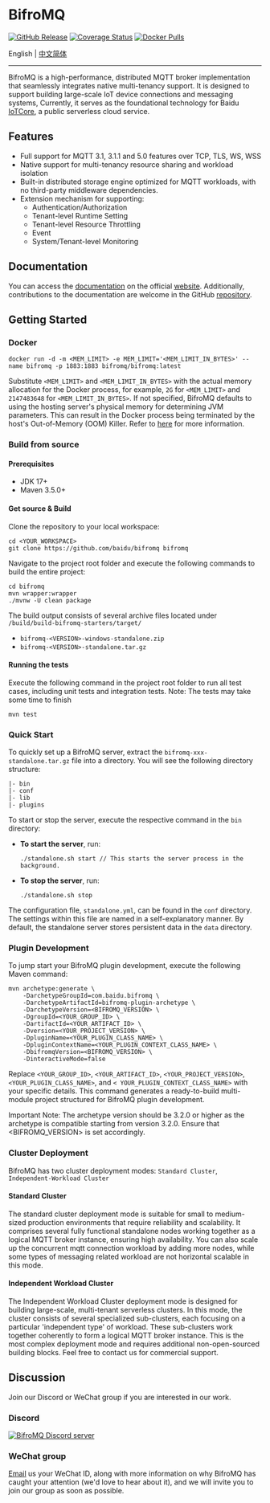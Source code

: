 # BifroMQ

[![GitHub Release](https://img.shields.io/github/release/bifromqio/bifromq?color=brightgreen&label=Release)](https://github.com/bifromqio/bifromq/releases)
[![Coverage Status](https://img.shields.io/coveralls/github/bifromqio/bifromq/main?label=Coverage)](https://coveralls.io/github/bifromqio/bifromq?branch=main)
[![Docker Pulls](https://img.shields.io/docker/pulls/bifromq/bifromq?label=Docker%20Pulls)](https://hub.docker.com/r/bifromq/bifromq)

English | [中文简体](./README.zh_Hans.md)

---

BifroMQ is a high-performance, distributed MQTT broker implementation that seamlessly integrates native multi-tenancy
support. It is designed to support building large-scale IoT device connections and messaging systems, Currently, it
serves as the foundational technology for Baidu [IoTCore](https://cloud.baidu.com/product/iot.html), a public serverless
cloud service.

## Features

* Full support for MQTT 3.1, 3.1.1 and 5.0 features over TCP, TLS, WS, WSS
* Native support for multi-tenancy resource sharing and workload isolation
* Built-in distributed storage engine optimized for MQTT workloads, with no third-party middleware dependencies.
* Extension mechanism for supporting:
  * Authentication/Authorization
  * Tenant-level Runtime Setting
  * Tenant-level Resource Throttling
  * Event
  * System/Tenant-level Monitoring

## Documentation

You can access the [documentation](https://bifromq.io/docs/get_started/intro/) on the
official [website](https://bifromq.io).
Additionally, contributions to the documentation are welcome in the
GitHub [repository](https://github.com/bifromqio/bifromq-docs).

## Getting Started

### Docker

```
docker run -d -m <MEM_LIMIT> -e MEM_LIMIT='<MEM_LIMIT_IN_BYTES>' --name bifromq -p 1883:1883 bifromq/bifromq:latest
```

Substitute `<MEM_LIMIT>` and `<MEM_LIMIT_IN_BYTES>` with the actual memory allocation for the Docker process, for
example, `2G` for `<MEM_LIMIT>` and `2147483648` for `<MEM_LIMIT_IN_BYTES>`. If not specified, BifroMQ defaults to using
the hosting server's physical memory for determining JVM parameters. This can result in the Docker process being
terminated by the host's Out-of-Memory (OOM) Killer. Refer to [here](https://bifromq.io/docs/installation/docker/)
for more information.

### Build from source

#### Prerequisites

* JDK 17+
* Maven 3.5.0+

#### Get source & Build

Clone the repository to your local workspace:

```
cd <YOUR_WORKSPACE>
git clone https://github.com/baidu/bifromq bifromq
```

Navigate to the project root folder and execute the following commands to build the entire project:

```
cd bifromq
mvn wrapper:wrapper
./mvnw -U clean package
```

The build output consists of several archive files located under `/build/build-bifromq-starters/target/`

* `bifromq-<VERSION>-windows-standalone.zip`
* `bifromq-<VERSION>-standalone.tar.gz`

#### Running the tests

Execute the following command in the project root folder to run all test cases, including unit tests and integration
tests.
Note: The tests may take some time to finish

```
mvn test
```

### Quick Start

To quickly set up a BifroMQ server, extract the `bifromq-xxx-standalone.tar.gz` file into a directory. You will see the
following directory structure:

```
|- bin
|- conf
|- lib
|- plugins
```

To start or stop the server, execute the respective command in the `bin` directory:

- **To start the server**, run:
  ```
  ./standalone.sh start // This starts the server process in the background.
  ```

- **To stop the server**, run:
  ```
  ./standalone.sh stop
  ```

The configuration file, `standalone.yml`, can be found in the `conf` directory. The settings within this file are named
in a self-explanatory manner. By default, the standalone server stores persistent data in the `data` directory.

### Plugin Development

To jump start your BifroMQ plugin development, execute the following Maven command:

```
mvn archetype:generate \
    -DarchetypeGroupId=com.baidu.bifromq \
    -DarchetypeArtifactId=bifromq-plugin-archetype \
    -DarchetypeVersion=<BIFROMQ_VERSION> \
    -DgroupId=<YOUR_GROUP_ID> \
    -DartifactId=<YOUR_ARTIFACT_ID> \
    -Dversion=<YOUR_PROJECT_VERSION> \
    -DpluginName=<YOUR_PLUGIN_CLASS_NAME> \
    -DpluginContextName=<YOUR_PLUGIN_CONTEXT_CLASS_NAME> \
    -DbifromqVersion=<BIFROMQ_VERSION> \
    -DinteractiveMode=false
```

Replace `<YOUR_GROUP_ID>`, `<YOUR_ARTIFACT_ID>`, `<YOUR_PROJECT_VERSION>`, `<YOUR_PLUGIN_CLASS_NAME>`,
and `< YOUR_PLUGIN_CONTEXT_CLASS_NAME>` with your specific details. This command generates a ready-to-build multi-module
project structured for BifroMQ plugin development.

Important Note: The archetype version should be 3.2.0 or higher as the archetype is compatible starting from version
3.2.0. Ensure that <BIFROMQ_VERSION> is set accordingly.

### Cluster Deployment

BifroMQ has two cluster deployment modes: `Standard Cluster`, `Independent-Workload Cluster`

#### Standard Cluster

The standard cluster deployment mode is suitable for small to medium-sized production environments that require
reliability and scalability. It comprises several fully functional standalone nodes working together as a logical MQTT
broker
instance, ensuring high availability. You can also scale up the concurrent mqtt connection workload by adding more
nodes, while some types of messaging related workload are not horizontal scalable in this mode.

#### Independent Workload Cluster

The Independent Workload Cluster deployment mode is designed for building large-scale, multi-tenant serverless clusters.
In this mode, the cluster consists of several specialized sub-clusters, each focusing on a particular 'independent type'
of workload. These sub-clusters work together coherently to form a logical MQTT broker instance. This is the most
complex deployment mode and requires additional non-open-sourced building blocks. Feel free to contact us for commercial
support.

## Discussion

Join our Discord or WeChat group if you are interested in our work.

### Discord

<a href="https://discord.gg/Pfs3QRadRB"><img src="https://img.shields.io/discord/1115542029531885599?logo=discord&logoColor=white" alt="BifroMQ Discord server" /></a>

### WeChat group

[Email](mailto:hello@bifromq.io) us your WeChat ID, along with more information on why BifroMQ has caught your
attention (we'd love to hear about it), and we will invite you to join our group as soon as possible.